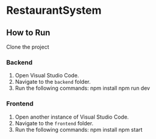 # RestaurantSystem

## How to Run

Clone the project

### Backend

1. Open Visual Studio Code.
2. Navigate to the `backend` folder.
3. Run the following commands:
   npm install
   npm run dev

### Frontend

1. Open another instance of Visual Studio Code.
2. Navigate to the `frontend` folder.
3. Run the following commands:
   npm install
   npm start
